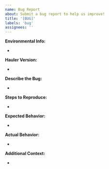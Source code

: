 ```yaml
---
name: Bug Report
about: Submit a bug report to help us improve!
title: '[BUG]'
labels: 'bug'
assignees: ''
---
```


<!-- Thank you for helping us to improve Hauler! We welcome all bug reports. Please fill out each area of the template so we can better assist you. Comments like this will be hidden when you submit, but you can delete them if you wish. -->

**Environmental Info:**

<!-- Provide the output of "uname -a" -->

-

**Hauler Version:**

<!-- Provide the output of "hauler version" -->

-

**Describe the Bug:**

<!-- Provide a clear and concise description of the bug -->

-

**Steps to Reproduce:**

<!-- Provide a clear and concise way to reproduce the bug -->

-

**Expected Behavior:**

<!-- Provide a clear and concise description of what you expected to happen -->

-

**Actual Behavior:**

<!-- Provide a clear and concise description of what actually happens -->

-

**Additional Context:**

<!-- Provide any other context and/or logs about the bug -->

-
